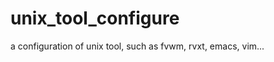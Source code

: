 unix_tool_configure
===================

a configuration of unix tool, such as fvwm, rvxt, emacs, vim...